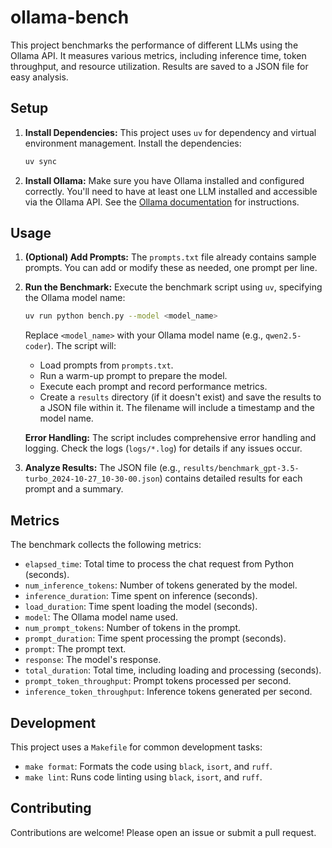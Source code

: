 # ollama-bench

This project benchmarks the performance of different LLMs using the Ollama API. It measures various metrics, including inference time, token throughput, and resource utilization. Results are saved to a JSON file for easy analysis.

## Setup

1. **Install Dependencies:** This project uses `uv` for dependency and virtual environment management. Install the dependencies:

   ```bash
   uv sync
   ```

2. **Install Ollama:** Make sure you have Ollama installed and configured correctly. You'll need to have at least one LLM installed and accessible via the Ollama API. See the [Ollama documentation](https://ollama.com/) for instructions.

## Usage

1. **(Optional) Add Prompts:** The `prompts.txt` file already contains sample prompts. You can add or modify these as needed, one prompt per line.

2. **Run the Benchmark:** Execute the benchmark script using `uv`, specifying the Ollama model name:

   ```bash
   uv run python bench.py --model <model_name>
   ```

   Replace `<model_name>` with your Ollama model name (e.g., `qwen2.5-coder`). The script will:

   * Load prompts from `prompts.txt`.
   * Run a warm-up prompt to prepare the model.
   * Execute each prompt and record performance metrics.
   * Create a `results` directory (if it doesn't exist) and save the results to a JSON file within it. The filename will include a timestamp and the model name.

   **Error Handling:** The script includes comprehensive error handling and logging. Check the logs (`logs/*.log`) for details if any issues occur.

3. **Analyze Results:** The JSON file (e.g., `results/benchmark_gpt-3.5-turbo_2024-10-27_10-30-00.json`) contains detailed results for each prompt and a summary.

## Metrics

The benchmark collects the following metrics:

* `elapsed_time`: Total time to process the chat request from Python (seconds).
* `num_inference_tokens`: Number of tokens generated by the model.
* `inference_duration`: Time spent on inference (seconds).
* `load_duration`: Time spent loading the model (seconds).
* `model`: The Ollama model name used.
* `num_prompt_tokens`: Number of tokens in the prompt.
* `prompt_duration`: Time spent processing the prompt (seconds).
* `prompt`: The prompt text.
* `response`: The model's response.
* `total_duration`: Total time, including loading and processing (seconds).
* `prompt_token_throughput`: Prompt tokens processed per second.
* `inference_token_throughput`: Inference tokens generated per second.

## Development

This project uses a `Makefile` for common development tasks:

* `make format`: Formats the code using `black`, `isort`, and `ruff`.
* `make lint`: Runs code linting using `black`, `isort`, and `ruff`.

## Contributing

Contributions are welcome! Please open an issue or submit a pull request.
